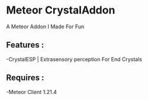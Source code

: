 # Meteor CrystalAddon

A Meteor Addon I Made For Fun

## Features :

-CrystalESP | Extrasensory perception For End Crystals

## Requires :

-Meteor Client 1.21.4
